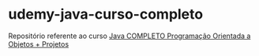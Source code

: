 # udemy-java-curso-completo
Repositório referente ao curso [Java COMPLETO Programação Orientada a Objetos + Projetos](https://www.udemy.com/course/java-curso-completo/)
